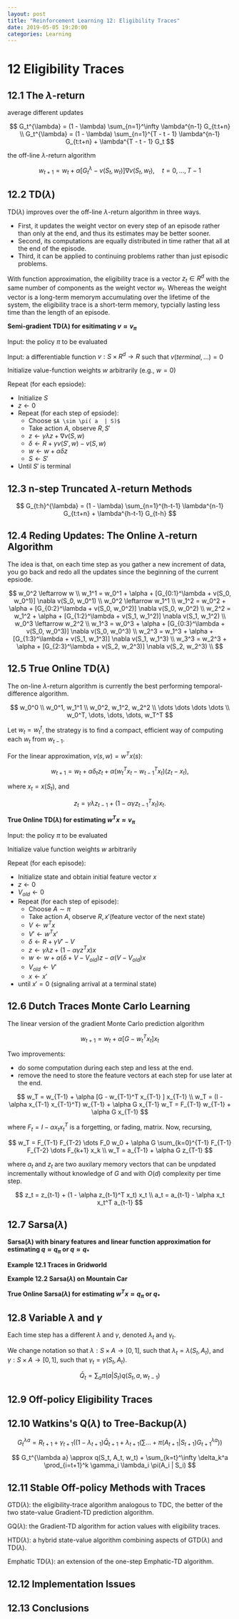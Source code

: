 ```yaml
---
layout: post
title: "Reinforcement Learning 12: Eligibility Traces"
date: 2019-05-05 19:20:00
categories: Learning
---
```


# 12 Eligibility Traces

## 12.1 The $\lambda$-return

average different updates

$$
G_t^{\lambda} = (1 - \lambda) \sum_{n=1}^\infty \lambda^{n-1} G_{t:t+n} \\
G_t^{\lambda} = (1 - \lambda) \sum_{n=1}^{T - t - 1} \lambda^{n-1} G_{t:t+n} + \lambda^{T - t - 1} G_t
$$

the off-line $\lambda$-return algorithm

$$
w_{t+1} = w_t + \alpha [G_t^{\lambda} - v(S_t, w_t)] \nabla v(S_t, w_t), \quad t = 0, \dots, T - 1
$$

## 12.2 TD($\lambda$)

TD($\lambda$) improves over the off-line $\lambda$-return algorithm in three ways.
  * First, it updates the weight vector on every step of an episode rather than only at the end, and thus its estimates may be better sooner.
  * Second, its computations are equally distributed in time rather that all at the end of the episode.
  * Third, it can be applied to continuing problems rather than just episodic problems.

With function approximation, the eligibility trace is a vector $z_t \in R^d$ with the same number of components as the weight vector $w_t$. Whereas the weight vector is a long-term memorym accumulating over the lifetime of the system, the eligibility trace is a short-term memory, typcially lasting less time than the length of an episode.

**Semi-gradient TD($\lambda$) for esitimating $v \approx v_{\pi}$**

Input: the policy $\pi$ to be evaluated

Input: a differentiable function $v : S \times R^d \rightarrow R$ such that $v(terminal,\dots) = 0$

Initialize value-function weights $w$ arbitrarily (e.g., $w = 0$)

Repeat (for each epsiode):
  * Initialize $S$
  * $z \leftarrow 0$
  * Repeat (for each step of epsiode):
    * Choose ```$A \sim \pi( a  | S)$```
    * Take action $A$, observe $R, S'$
    * $z \leftarrow \gamma \lambda z + \nabla v(S, w)$
    * $\delta \leftarrow R + \gamma v(S', w) - v(S, w)$
    * $w \leftarrow w + \alpha \delta z$
    * $S \leftarrow S'$
  * Until $S'$ is terminal

## 12.3 n-step Truncated $\lambda$-return Methods

$$
G_{t:h}^{\lambda} = (1 - \lambda) \sum_{n=1}^{h-t-1} \lambda^{n-1} G_{t:t+n} + \lambda^{h-t-1} G_{t-h}
$$

## 12.4 Reding Updates: The Online $\lambda$-return Algorithm

The idea is that, on each time step as you gather a new increment of data, you go back and redo all the updates since the beginning of the current epsiode.

$$
w_0^2 \leftarrow w \\
w_1^1 = w_0^1 + \alpha + [G_{0:1}^\lambda + v(S_0, w_0^1)] \nabla v(S_0, w_0^1) \\
w_0^2 \leftarrow w_1^1 \\
w_1^2 = w_0^2 + \alpha + [G_{0:2}^\lambda + v(S_0, w_0^2)] \nabla v(S_0, w_0^2) \\
w_2^2 = w_1^2 + \alpha + [G_{1:2}^\lambda + v(S_1, w_1^2)] \nabla v(S_1, w_1^2) \\
w_0^3 \leftarrow w_2^2 \\
w_1^3 = w_0^3 + \alpha + [G_{0:3}^\lambda + v(S_0, w_0^3)] \nabla v(S_0, w_0^3) \\
w_2^3 = w_1^3 + \alpha + [G_{1:3}^\lambda + v(S_1, w_1^3)] \nabla v(S_1, w_1^3) \\
w_3^3 = w_2^3 + \alpha + [G_{2:3}^\lambda + v(S_2, w_2^3)] \nabla v(S_2, w_2^3) \\
$$

## 12.5 True Online TD($\lambda$)

The on-line $\lambda$-return algorithm is currently the best performing temporal-difference algorithm.

$$
w_0^0 \\
w_0^1, w_1^1 \\
w_0^2, w_1^2, w_2^2 \\
\dots \dots \dots \dots \\
w_0^T, \dots, \dots, \dots, w_T^T
$$

Let $w_t = w_t^t$, the strategy is to find a compact, efficient way of computing each $w_t$ from $w_{t-1}$.

For the linear approximation, $v(s, w) = w^T x(s)$:

$$
w_{t+1} = w_t + \alpha \delta_t z_t + \alpha (w_t^T x_t - w_{t-1}^T x_t) (z_t - x_t),
$$

where $x_t = x(S_t)$, and 

$$
z_t = \gamma \lambda z_{t-1} + (1 - \alpha \gamma z_{t-1}^T x_t) x_t.
$$

**True Online TD($\lambda$) for estimating $w^T x \approx v_{\pi}$**

Input: the policy $\pi$ to be evaluated

Initialize value function weights $w$ arbitrarily

Repeat (for each episode):
  * Initialize state and obtain initial feature vector $x$
  * $z \leftarrow 0$
  * $V_{old} \leftarrow 0$
  * Repeat (for each step of episode):
    * Choose $A \sim \pi$
    * Take action $A$, observe $R, x'$(feature vector of the next state)
    * $V \leftarrow w^T x$
    * $V' \leftarrow w^T x'$
    * $\delta \leftarrow R + \gamma V' - V$
    * $z \leftarrow \gamma \lambda z + (1 - \alpha \gamma z^T x) x$
    * $w \leftarrow w + \alpha (\delta + V - V_{old}) z - \alpha (V - V_{old}) x$
    * $V_{old} \leftarrow V'$
    * $x \leftarrow x'$
  * until $x' = 0$ (signaling arrival at a terminal state)

## 12.6 Dutch Traces Monte Carlo Learning

The linear version of the gradient Monte Carlo prediction algorithm

$$
w_{t+1} = w_t + \alpha [G - w_t^T x_t ] x_t
$$

Two improvements:
  * do some computation during each step and less at the end.
  * remove the need to store the feature vectors at each step for use later at the end.

$$
w_T = w_{T-1} + \alpha [G - w_{T-1}^T x_{T-1} ] x_{T-1} \\
w_T = (I - \alpha x_{T-1} x_{T-1}^T) w_{T-1} + \alpha G x_{T-1}
w_T = F_{T-1} w_{T-1} + \alpha G x_{T-1}
$$

where $F_t = I - \alpha x_t x_t^T$ is a forgetting, or fading, matrix. Now, recursing,

$$
w_T = F_{T-1} F_{T-2} \dots F_0 w_0 + \alpha  G \sum_{k=0}^{T-1} F_{T-1} F_{T-2} \dots F_{k+1} x_k \\
w_T = a_{T-1} + \alpha G z_{T-1}
$$

where $a_t$ and $z_t$ are two auxilary memory vectors that can be unpdated incrementally without knowledge of $G$ and with $O(d)$ complexity per time step.

$$
z_t = z_{t-1} + (1 - \alpha z_{t-1}^T x_t) x_t \\
a_t = a_{t-1} - \alpha x_t x_t^T a_{t-1}
$$

## 12.7 Sarsa($\lambda$)

**Sarsa($\lambda$) with binary features and linear function approximation for estimating $q \approx q_\pi$ or $q \approx q_*$**

**Example 12.1 Traces in Gridworld**

**Example 12.2 Sarsa($\lambda$) on Mountain Car**

**True Online Sarsa($\lambda$) for estimating $w^T x \approx q_\pi$ or $q_*$**

## 12.8 Variable $\lambda$ and $\gamma$

Each time step has a different $\lambda$ and $\gamma$, denoted $\lambda_t$ and $\gamma_t$.

We change notation so that $\lambda: S \times A \rightarrow [0, 1]$, such that $\lambda_t = \lambda(S_t, A_t)$, and $\gamma: S \times A \rightarrow [0, 1]$, such that $\gamma_t = \gamma(S_t, A_t)$.

$$
\bar{Q}_t = \sum_a \pi(a | S_t) q(S_t, a, w_{t-1})
$$
## 12.9 Off-policy Eligibility Traces


## 12.10 Watkins's Q($\lambda$) to Tree-Backup($\lambda$)

$$
G_t^{\lambda a} = R_{t+1} + \gamma_{t+1} ( (1 - \lambda_{t+1}) \bar{Q}_{t+1} + \lambda_{t+1}(\sum \dots + \pi(A_{t+1} | S_{t+1}) G_{t+1}^{\lambda a}) )
$$

$$
G_t^{\lambda a} \approx q(S_t, A_t, w_t) + \sum_{k=t}^\infty \delta_k^a \prod_{i=t+1}^k \gamma_i \lambda_i \pi(A_i | S_i)
$$

## 12.11 Stable Off-policy Methods with Traces

GTD($\lambda$): the eligibility-trace algorithm analogous to TDC, the better of the two state-value Gradient-TD prediction algorithm.

GQ($\lambda$): the Gradient-TD algorithm for action values with eligibility traces.

HTD($\lambda$): a hybrid state-value algorithm combining aspects of GTD($\lambda$) and TD($\lambda$).

Emphatic TD($\lambda$): an extension of the one-step Emphatic-TD algorithm.

## 12.12 Implementation Issues


## 12.13 Conclusions

